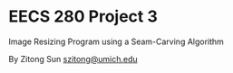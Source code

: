 EECS 280 Project 3
===========================
Image Resizing Program using a Seam-Carving Algorithm

By Zitong Sun <szitong@umich.edu>